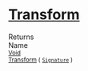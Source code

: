 # [Transform](./ApproximateOnlineFeatures-100663550.md)


Returns<img width=500/>Name
<br>
<sub>[Void](https://docs.microsoft.com/en-us/dotnet/api/System.Void)</sub><img width=500/><sub>[Transform](./ApproximateOnlineFeatures-100663550.md) ( [`Signature`](./../../Signature.md) )</sub><br>


